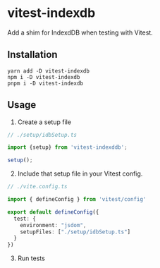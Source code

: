# vitest-indexdb

Add a shim for IndexdDB when testing with Vitest.

## Installation

```
yarn add -D vitest-indexdb
npm i -D vitest-indexdb
pnpm i -D vitest-indexdb
```

## Usage

1. Create a setup file

```typescript
// ./setup/idbSetup.ts

import {setup} from 'vitest-indexddb';

setup();
```

2. Include that setup file in your Vitest config.

```typescript
// ./vite.config.ts

import { defineConfig } from 'vitest/config'

export default defineConfig({
  test: {
    environment: "jsdom",
    setupFiles: ["./setup/idbSetup.ts"]
  }
})
```

3. Run tests 
